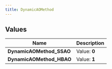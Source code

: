 ```yaml
---
title: DynamicAOMethod
---
```


## Values

| Name | Description |
| ---- | ----------- |
| **DynamicAOMethod\_SSAO** | Value: **0** |
| **DynamicAOMethod\_HBAO** | Value: **1** |

